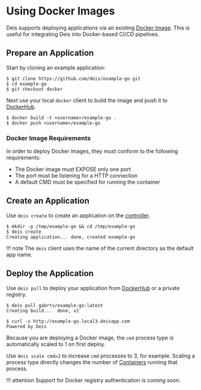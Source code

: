# Using Docker Images

Deis supports deploying applications via an existing [Docker Image][].
This is useful for integrating Deis into Docker-based CI/CD pipelines.


## Prepare an Application

Start by cloning an example application:

    $ git clone https://github.com/deis/example-go.git
    $ cd example-go
    $ git checkout docker

Next use your local `docker` client to build the image and push
it to [DockerHub][].

    $ docker build -t <username>/example-go .
    $ docker push <username>/example-go


### Docker Image Requirements

In order to deploy Docker images, they must conform to the following requirements:

 * The Docker image must EXPOSE only one port
 * The port must be listening for a HTTP connection
 * A default CMD must be specified for running the container


## Create an Application

Use `deis create` to create an application on the [controller][].

    $ mkdir -p /tmp/example-go && cd /tmp/example-go
    $ deis create
    Creating application... done, created example-go

!!! note
    The `deis` client uses the name of the current directory as the
    default app name.


## Deploy the Application

Use `deis pull` to deploy your application from [DockerHub][] or
a private registry.

    $ deis pull gabrtv/example-go:latest
    Creating build...  done, v2

    $ curl -s http://example-go.local3.deisapp.com
    Powered by Deis

Because you are deploying a Docker image, the `cmd` process type is automatically scaled to 1 on first deploy.

Use `deis scale cmd=3` to increase `cmd` processes to 3, for example. Scaling a
process type directly changes the number of [Containers][container]
running that process.

!!! attention
    Support for Docker registry authentication is coming soon.


[container]: ../reference-guide/terms.md#container
[controller]: ../understanding-deis/components.md#controller
[Docker Image]: https://docs.docker.com/introduction/understanding-docker/
[DockerHub]: https://registry.hub.docker.com/
[CMD instruction]: https://docs.docker.com/reference/builder/#cmd
